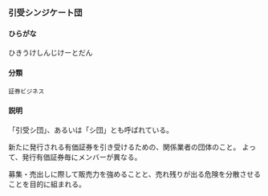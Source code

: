 <div style="display:none;">

## [あ行](securities-terms?id=あ行)
## [か行](securities-terms?id=か行)
## [さ行](securities-terms?id=さ行)
## [た行](securities-terms?id=た行)
## [な行](securities-terms?id=な行)
## [は行](securities-terms?id=は行)

</div>

### 引受シンジケート団

#### ひらがな

ひきうけしんじけーとだん

#### 分類

`証券ビジネス`

#### 説明

「引受シ団」、あるいは「シ団」とも呼ばれている。
新たに発行される有価証券を引き受けるための、関係業者の団体のこと。よって、発行有価証券毎にメンバーが異なる。
募集・売出しに際して販売力を強めることと、売れ残りが出る危険を分散させることを目的に組まれる。

<div style="display:none;">

## [ま行](securities-terms?id=ま行)
## [や行](securities-terms?id=や行)
## [ら行](securities-terms?id=ら行)
## [わ行](securities-terms?id=わ行)
## [英数字・記号](securities-terms?id=英数字・記号)

</div>

